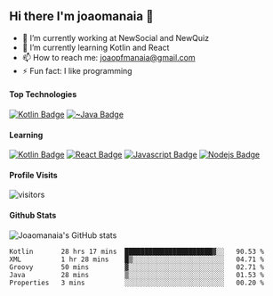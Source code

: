 ## Hi there I'm joaomanaia 👋

- 🔭 I’m currently working at NewSocial and NewQuiz
- 🌱 I’m currently learning Kotlin and React
- 📫 How to reach me: joaopfmanaia@gmail.com
- ⚡ Fun fact: I like programming

#### Top Technologies
[![Kotlin Badge](https://img.shields.io/badge/-kotlin-orange?style=for-the-badge&logo=kotlin&labelColor=black&logoColor=FFA500)](#) [![~Java Badge](https://img.shields.io/badge/-java-blue?style=for-the-badge&logo=java&labelColor=black&logoColor=blue)](#)

#### Learning
[![Kotlin Badge](https://img.shields.io/badge/-kotlin-orange?style=for-the-badge&logo=kotlin&labelColor=black&logoColor=FFA500)](#) [![React Badge](https://img.shields.io/badge/-React-61DBFB?style=for-the-badge&labelColor=black&logo=react&logoColor=61DBFB)](#) [![Javascript Badge](https://img.shields.io/badge/-Javascript-F0DB4F?style=for-the-badge&labelColor=black&logo=javascript&logoColor=F0DB4F)](#) [![Nodejs Badge](https://img.shields.io/badge/-Nodejs-3C873A?style=for-the-badge&labelColor=black&logo=node.js&logoColor=3C873A)](#)

#### Profile Visits
![visitors](https://visitor-badge.glitch.me/badge?page_id=joaomanaia.joaomanaia)

#### Github Stats
![Joaomanaia's GitHub stats](https://github-readme-stats.vercel.app/api?username=joaomanaia&count_private=true&theme=tokyonight&hide=contribs,prs)

<!--START_SECTION:waka-->
```text
Kotlin       28 hrs 17 mins  ██████████████████████▓░░   90.53 % 
XML          1 hr 28 mins    █▒░░░░░░░░░░░░░░░░░░░░░░░   04.71 % 
Groovy       50 mins         ▓░░░░░░░░░░░░░░░░░░░░░░░░   02.71 % 
Java         28 mins         ▒░░░░░░░░░░░░░░░░░░░░░░░░   01.53 % 
Properties   3 mins          ░░░░░░░░░░░░░░░░░░░░░░░░░   00.20 % 
```
<!--END_SECTION:waka-->
